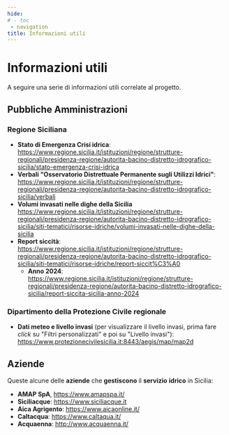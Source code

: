 ```yaml
---
hide:
# - toc
 - navigation
title: Informazioni utili
---
```


# Informazioni utili

A seguire una serie di informazioni utili correlate al progetto.

## Pubbliche Amministrazioni

### Regione Siciliana

  - **Stato di Emergenza Crisi idrica**: <https://www.regione.sicilia.it/istituzioni/regione/strutture-regionali/presidenza-regione/autorita-bacino-distretto-idrografico-sicilia/stato-emergenza-crisi-idrica>
  - **Verbali "Osservatorio Distrettuale Permanente sugli Utilizzi Idrici"**: https://www.regione.sicilia.it/istituzioni/regione/strutture-regionali/presidenza-regione/autorita-bacino-distretto-idrografico-sicilia/verbali
  - **Volumi invasati nelle dighe della Sicilia** <https://www.regione.sicilia.it/istituzioni/regione/strutture-regionali/presidenza-regione/autorita-bacino-distretto-idrografico-sicilia/siti-tematici/risorse-idriche/volumi-invasati-nelle-dighe-della-sicilia>
  - **Report siccità**: <https://www.regione.sicilia.it/istituzioni/regione/strutture-regionali/presidenza-regione/autorita-bacino-distretto-idrografico-sicilia/siti-tematici/risorse-idriche/report-siccit%C3%A0>
    - **Anno 2024**: <https://www.regione.sicilia.it/istituzioni/regione/strutture-regionali/presidenza-regione/autorita-bacino-distretto-idrografico-sicilia/report-siccita-sicilia-anno-2024>

### Dipartimento della Protezione Civile regionale

- **Dati meteo e livello invasi** (per visualizzare il livello invasi, prima fare *click* su "Filtri personalizzati" e poi su "Livello invasi"): <https://www.protezionecivilesicilia.it:8443/aegis/map/map2d>

## Aziende

Queste alcune delle **aziende** che **gestiscono** il **servizio** **idrico** in Sicilia:

- **AMAP SpA**, <https://www.amapspa.it/>
- **Siciliacque**: <https://www.siciliacque.it>
- **Aica Agrigento**: <https://www.aicaonline.it/>
- **Caltacqua**: <https://www.caltaqua.it/>
- **Acquaenna**: <http://www.acquaenna.it/>

